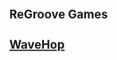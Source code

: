## ReGroove Games

## [WaveHop](https://play.google.com/store/apps/details?id=com.ReGroove.Wavehop)
